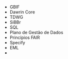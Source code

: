 * GBIF
* Dawrin Core
* TDWG
* SiBBr
* SQL
* Plano de Gestão de Dados
* Princípios FAIR
* Specify
* EML
* 